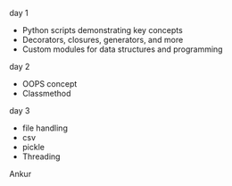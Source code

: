 day 1

- Python scripts demonstrating key concepts
- Decorators, closures, generators, and more
- Custom modules for data structures and programming

day 2

- OOPS concept
- Classmethod

day 3

- file handling
- csv
- pickle
- Threading

Ankur
